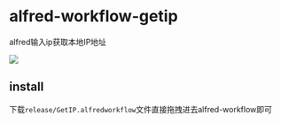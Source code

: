 # alfred-workflow-getip
alfred输入ip获取本地IP地址

![](https://manfredhu-1252588796.cos.ap-guangzhou.myqcloud.com/uPic/UzfeWz.png)

## install
下载`release/GetIP.alfredworkflow`文件直接拖拽进去alfred-workflow即可
